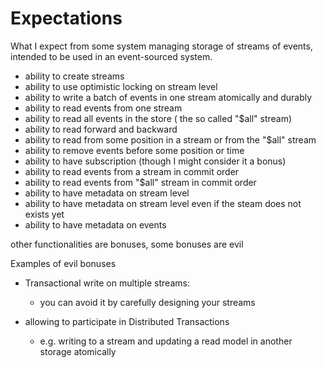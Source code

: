 # Expectations 

What I expect from some system managing storage of streams of events, intended to be used in an event-sourced system.

- ability to create streams
- ability to use optimistic locking on stream level
- ability to write a batch of events in one stream atomically and durably
- ability to read events from one stream 
- ability to read all events in the store ( the so called "$all" stream)
- ability to read forward and backward
- ability to read from some position in a stream or from the "$all" stream
- ability to remove events before some position or time
- ability to have subscription (though I might consider it a bonus)
- ability to read events from a stream in commit order 
- ability to read events from "$all" stream in commit order
- ability to have metadata on stream level   
- ability to have metadata on stream level even if the steam does not exists yet
- ability to have metadata on events

other functionalities are bonuses, some bonuses are evil

Examples of evil bonuses  
- Transactional write on multiple streams:
  - you can avoid it by carefully designing your streams
  
- allowing to participate in Distributed Transactions
  - e.g. writing to a stream and updating a read model in another storage atomically
